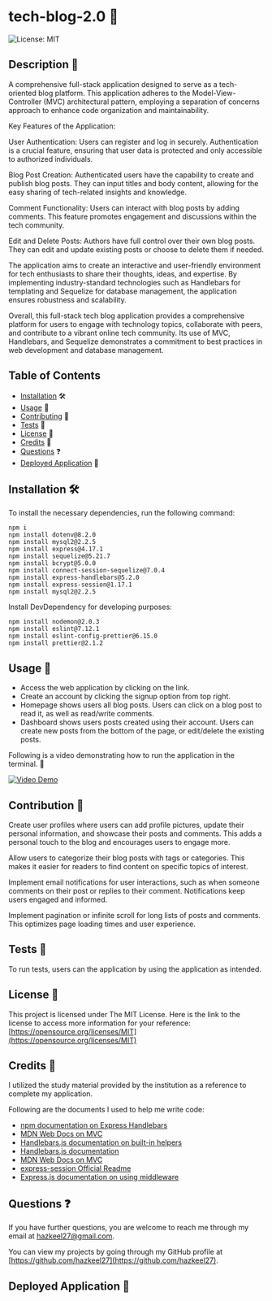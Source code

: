 # tech-blog-2.0 📝
![License: MIT](https://img.shields.io/badge/License-MIT-yellow.svg)

## Description 📄

A comprehensive full-stack application designed to serve as a tech-oriented blog platform. This application adheres to the Model-View-Controller (MVC) architectural pattern, employing a separation of concerns approach to enhance code organization and maintainability.

Key Features of the Application:

User Authentication: Users can register and log in securely. Authentication is a crucial feature, ensuring that user data is protected and only accessible to authorized individuals.

Blog Post Creation: Authenticated users have the capability to create and publish blog posts. They can input titles and body content, allowing for the easy sharing of tech-related insights and knowledge.

Comment Functionality: Users can interact with blog posts by adding comments. This feature promotes engagement and discussions within the tech community.

Edit and Delete Posts: Authors have full control over their own blog posts. They can edit and update existing posts or choose to delete them if needed.

The application aims to create an interactive and user-friendly environment for tech enthusiasts to share their thoughts, ideas, and expertise. By implementing industry-standard technologies such as Handlebars for templating and Sequelize for database management, the application ensures robustness and scalability.

Overall, this full-stack tech blog application provides a comprehensive platform for users to engage with technology topics, collaborate with peers, and contribute to a vibrant online tech community. Its use of MVC, Handlebars, and Sequelize demonstrates a commitment to best practices in web development and database management.

## Table of Contents

* [Installation](#installation) 🛠️
* [Usage](#usage) 📘
* [Contributing](#contributing) 🤝
* [Tests](#tests) 🧪
* [License](#license) 📜
* [Credits](#credits) 🙏
* [Questions](#questions) ❓
* [Deployed Application](#link) 🚀

## <a name="installation"></a>Installation 🛠️

To install the necessary dependencies, run the following command:

```
npm i
npm install dotenv@8.2.0
npm install mysql2@2.2.5
npm install express@4.17.1
npm install sequelize@5.21.7
npm install bcrypt@5.0.0
npm install connect-session-sequelize@7.0.4
npm install express-handlebars@5.2.0
npm install express-session@1.17.1
npm install mysql2@2.2.5
```

Install DevDependency for developing purposes:
```
npm install nodemon@2.0.3
npm install eslint@7.12.1
npm install eslint-config-prettier@6.15.0
npm install prettier@2.1.2
```

## <a name="usage"></a>Usage 📘

- Access the web application by clicking on the link.
- Create an account by clicking the signup option from top right.
- Homepage shows users all blog posts. Users can click on a blog post to read it, as well as read/write comments.
- Dashboard shows users posts created using their account. Users can create new posts from the bottom of the page, or edit/delete the existing posts.

Following is a video demonstrating how to run the application in the terminal. 🎥

[![Video Demo]()]()

## <a name="contributing"></a>Contribution 🤝

Create user profiles where users can add profile pictures, update their personal information, and showcase their posts and comments. This adds a personal touch to the blog and encourages users to engage more.

Allow users to categorize their blog posts with tags or categories. This makes it easier for readers to find content on specific topics of interest.

Implement email notifications for user interactions, such as when someone comments on their post or replies to their comment. Notifications keep users engaged and informed.

Implement pagination or infinite scroll for long lists of posts and comments. This optimizes page loading times and user experience.

## <a name="tests"></a>Tests 🧪

To run tests, users can the application by using the application as intended.

## <a name="license"></a>License 📜

This project is licensed under The MIT License. Here is the link to the license to access more information for your reference: [https://opensource.org/licenses/MIT](https://opensource.org/licenses/MIT)

## <a name="credits"></a>Credits 🙏

I utilized the study material provided by the institution as a reference to complete my application.

Following are the documents I used to help me write code:

- [npm documentation on Express Handlebars](https://www.npmjs.com/package/express-handlebars)
- [MDN Web Docs on MVC](https://developer.mozilla.org/en-US/docs/Glossary/MVC)
- [Handlebars.js documentation on built-in helpers](https://handlebarsjs.com/guide/builtin-helpers.html#if)
- [Handlebars.js documentation](https://handlebarsjs.com/guide/#what-is-handlebars)
- [MDN Web Docs on MVC](https://developer.mozilla.org/en-US/docs/Glossary/MVC)
- [express-session Official Readme](https://github.com/expressjs/session#cookie)
- [Express.js documentation on using middleware](https://expressjs.com/en/guide/using-middleware.html)


## <a name="questions"></a>Questions ❓

If you have further questions, you are welcome to reach me through my email at hazkeel27@gmail.com.

You can view my projects by going through my GitHub profile at [https://github.com/hazkeel27](https://github.com/hazkeel27).

## <a name="link"></a>Deployed Application 🚀

[]()